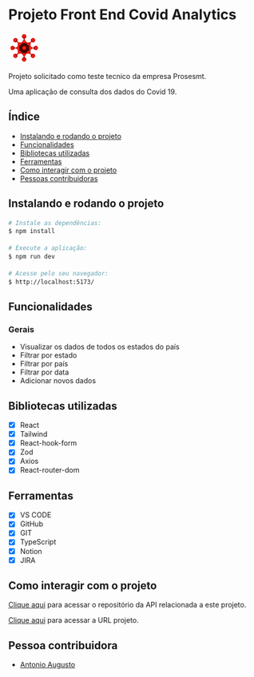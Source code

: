 # Projeto Front End Covid Analytics

![Covid Analytics](./src/assets/logoOficial.png)

Projeto solicitado como teste tecnico da empresa Prosesmt.

Uma aplicação de consulta dos dados do Covid 19.

## Índice

- <a href="#-instalar">Instalando e rodando o projeto</a>
- <a href="#-funcionalidades">Funcionalidades</a>
- <a href="#-bibliotecas">Bibliotecas utilizadas</a>
- <a href="#-ferramentas">Ferramentas</a>
- <a href="#-interagir">Como interagir com o projeto</a>
- <a href="#-contribuidoras">Pessoas contribuidoras</a>

## Instalando e rodando o projeto

```bash
# Instale as dependências:
$ npm install

# Execute a aplicação:
$ npm run dev

# Acesse pelo seu navegador:
$ http://localhost:5173/
```

## Funcionalidades

### Gerais

- Visualizar os dados de todos os estados do país
- Filtrar por estado
- Filtrar por país
- Filtrar por data
- Adicionar novos dados

## Bibliotecas utilizadas

- [x] React
- [x] Tailwind
- [x] React-hook-form
- [x] Zod
- [x] Axios
- [x] React-router-dom

## Ferramentas

- [x] VS CODE
- [x] GitHub
- [x] GIT
- [x] TypeScript
- [x] Notion
- [x] JIRA

## Como interagir com o projeto

[Clique aqui](https://github.com/AntonioAugustoRezende/Covid_Analytics) para acessar o repositório da API relacionada a este projeto.

[Clique aqui](https://analytics-covid.vercel.app/) para acessar a URL projeto.

## Pessoa contribuidora

- [Antonio Augusto](https://github.com/AntonioAugustoRezende)
